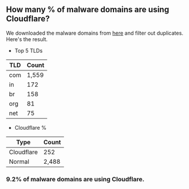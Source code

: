 ## How many % of malware domains are using Cloudflare?


We downloaded the malware domains from [here](https://urlhaus.abuse.ch) and filter out duplicates.
Here's the result.


[//]: # (start replacement)


- Top 5 TLDs

| TLD | Count |
| --- | --- |
| com | 1,559 |
| in | 172 |
| br | 158 |
| org | 81 |
| net | 75 |


- Cloudflare %

| Type | Count |
| --- | --- |
| Cloudflare | 252 |
| Normal | 2,488 |


### 9.2% of malware domains are using Cloudflare.